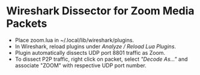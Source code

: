 # Wireshark Dissector for Zoom Media Packets

* Place zoom.lua in ~/.local/lib/wireshark/plugins.
* In Wireshark, reload plugins under *Analyze / Reload Lua Plugins*.
* Plugin automatically dissects UDP port 8801 traffic as Zoom.
* To dissect P2P traffic, right click on packet, select *"Decode As..."* and associate "ZOOM" with respective UDP port number.
